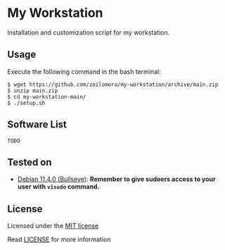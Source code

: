# My Workstation
Installation and customization script for my workstation.

## Usage
Execute the following command in the bash terminal:

    $ wget https://github.com/zoilomora/my-workstation/archive/main.zip
    $ unzip main.zip
    $ cd my-workstation-main/
    $ ./setup.sh

## Software List

    TODO

## Tested on
- [Debian 11.4.0 (Bullseye)](https://cdimage.debian.org/debian-cd/current/amd64/iso-dvd/): **Remember to give sudoers access to your user with `visudo` command.**

## License
Licensed under the [MIT license](http://opensource.org/licenses/MIT)

Read [LICENSE](LICENSE) for more information
